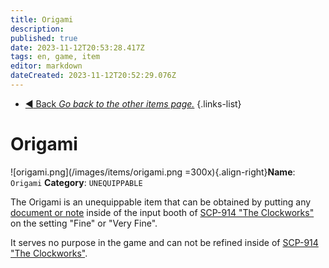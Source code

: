 ```yaml
---
title: Origami
description: 
published: true
date: 2023-11-12T20:53:28.417Z
tags: en, game, item
editor: markdown
dateCreated: 2023-11-12T20:52:29.076Z
---
```


- [:arrow_backward: Back *Go back to the other items page.*](/en/game/items/other)
{.links-list}

# Origami
![origami.png](/images/items/origami.png =300x){.align-right}**Name**: `Origami`
**Category**: `UNEQUIPPABLE`

The Origami is an unequippable item that can be obtained by putting any [document or note](/en/game/items/documents) inside of the input booth of [SCP-914 "The Clockworks"](/en/game/scps/914) on the setting "Fine" or "Very Fine".

It serves no purpose in the game and can not be refined inside of [SCP-914 "The Clockworks"](/en/game/scps/914).

‎ 
‎ 